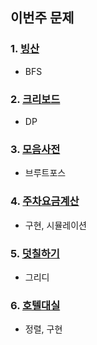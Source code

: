 ## 이번주 문제

### 1. [빙산](https://www.acmicpc.net/problem/2573)

- BFS

### 2. [크리보드](https://www.acmicpc.net/problem/11058)

- DP

### 3. [모음사전](https://school.programmers.co.kr/learn/courses/30/lessons/84512)

- 브루트포스

### 4. [주차요금계산](https://school.programmers.co.kr/learn/courses/30/lessons/92341)

- 구현, 시뮬레이션

### 5. [덧칠하기](https://school.programmers.co.kr/learn/courses/30/lessons/161989)

- 그리디

### 6. [호텔대실](https://school.programmers.co.kr/learn/courses/30/lessons/155651)

- 정렬, 구현
